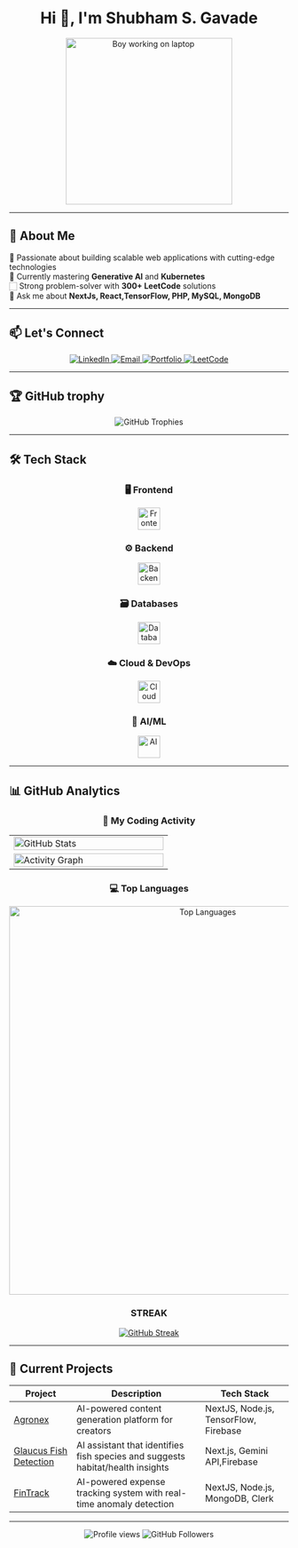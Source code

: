 <h1 align="center">Hi 👋, I'm Shubham S. Gavade</h1>

<p align="center">
  <img src="https://i.pinimg.com/originals/e8/f4/53/e8f453469a3ec97ecd354df465d73913.gif" width="300px" alt="Boy working on laptop">
</p>

---

## 🚀 About Me

<div align="center">

  <p align="left">
    🔭 Passionate about building scalable web applications with cutting-edge technologies<br>
    🌱 Currently mastering <strong>Generative AI</strong> and <strong>Kubernetes</strong><br>
    🏻 Strong problem-solver with <strong>300+ LeetCode</strong> solutions<br>
    💬 Ask me about <strong>NextJs, React,TensorFlow, PHP, MySQL, MongoDB</strong><br>
    
  </p>
</div>

---

## 📫 Let's Connect 

<div align="center">
  <a href="https://linkedin.com/in/shubham-gavade23">
    <img src="https://img.shields.io/badge/LinkedIn-0077B5?style=for-the-badge&logo=linkedin&logoColor=white" alt="LinkedIn">
  </a>
  <a href="mailto:gavadeshubham2004@gmail.com">
    <img src="https://img.shields.io/badge/Gmail-D14836?style=for-the-badge&logo=gmail&logoColor=white" alt="Email">
  </a>
  <a href="https://my-portfolio-silk-five-wcvq4prow3.vercel.app/">
    <img src="https://img.shields.io/badge/Portfolio-%23000000.svg?style=for-the-badge&logo=vercel&logoColor=white" alt="Portfolio">
  </a>
  <a href="https://leetcode.com/gavadeshubham2004/">
    <img src="https://img.shields.io/badge/-LeetCode-FFA116?style=for-the-badge&logo=LeetCode&logoColor=black" alt="LeetCode">
  </a>
</div>


---
## 🏆 GitHub trophy
<p align="center">
  <img 
  src="https://github-profile-trophy.vercel.app/?username=ShubhamG2004&theme=monokai&row=2&column=4&margin-w=15&margin-h=15&no-frame=true" 
  alt="GitHub Trophies"
/>
</p>


---
## 🛠️ Tech Stack

<div align="center">

### **🖥️ Frontend**
<img src="https://skillicons.dev/icons?i=react,next,redux,tailwind,html,css,js,ts" alt="Frontend" height="40">

### **⚙️ Backend**
<img src="https://skillicons.dev/icons?i=nodejs,express,nestjs,python,java,spring" alt="Backend" height="40">

### **🗃️ Databases**
<img src="https://skillicons.dev/icons?i=mongodb,mysql,postgres,redis,firebase" alt="Databases" height="40">

### **☁️ Cloud & DevOps**
<img src="https://skillicons.dev/icons?i=aws,docker,kubernetes,githubactions,nginx" alt="Cloud" height="40">

### **🧠 AI/ML**
<img src="https://skillicons.dev/icons?i=tensorflow,pytorch,opencv" alt="AI" height="40">

</div>

---

## 📊 GitHub Analytics

<div align="center">
  
### 🚀 My Coding Activity

<table>
  <!-- First Row: Stats + Streak -->
  <tr>
    <td width="50%">
      <img src="https://github-readme-stats.vercel.app/api?username=ShubhamG2004&show_icons=true&theme=radical&hide_border=true&include_all_commits=true&count_private=true" alt="GitHub Stats" width="100%">
    </td>
  </tr>
  
  <!-- Second Row: Activity Graph -->
  <tr>
    <td colspan="2">
      <img src="https://github-readme-activity-graph.vercel.app/graph?username=ShubhamG2004&theme=react-dark&hide_border=true&area=true" alt="Activity Graph" width="100%">
    </td>
  </tr>
</table>



### 💻 Top Languages

<img src="https://github-readme-stats.vercel.app/api/top-langs/?username=ShubhamG2004&layout=compact&theme=radical&hide_border=true&langs_count=6&exclude_repo=github-readme-stats" alt="Top Languages" width="700px">

### STREAK
<a href="https://git.io/streak-stats"><img src="https://git-hub-streak-stats.vercel.app?user=ShubhamG2004&theme=dracula&card_width=700" alt="GitHub Streak" /></a>

</div>

---
## 🌟 Current Projects

<div align="center">

<table>
  <thead>
    <tr>
      <th>Project</th>
      <th>Description</th>
      <th>Tech Stack</th>
    </tr>
  </thead>
  <tbody>
    <tr>
      <td><a href="https://github.com/ShubhamG2004/agronex_next ">Agronex</a></td>
      <td>AI-powered content generation platform for creators</td>
      <td>NextJS, Node.js, TensorFlow, Firebase</td>
    </tr>
    <tr>
      <td><a href="https://github.com/ShubhamG2004/glaucus">Glaucus Fish Detection</a></td>
      <td>AI assistant that identifies fish species and suggests habitat/health insights</td>
      <td>Next.js, Gemini API,Firebase</td>
    </tr>
    <tr>
      <td><a href="https://github.com/ShubhamG2004/fintrack">FinTrack</a></td>
      <td>AI-powered expense tracking system with real-time anomaly detection</td>
      <td>NextJS, Node.js, MongoDB, Clerk</td>
    </tr>
  </tbody>
</table>

</div>
</div>



---

<div align="center">
  <img src="https://komarev.com/ghpvc/?username=shubhamg2004&label=Profile+Views&color=7E3ACE&style=flat-square" alt="Profile views">
  <img src="https://img.shields.io/github/followers/ShubhamG2004?label=Follow&style=social" alt="GitHub Followers">
</div>
